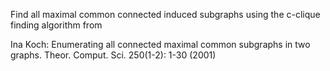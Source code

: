 Find all maximal common connected induced subgraphs using the c-clique finding algorithm from

Ina Koch: Enumerating all connected maximal common subgraphs in two graphs. Theor. Comput. Sci. 250(1-2): 1-30 (2001)
